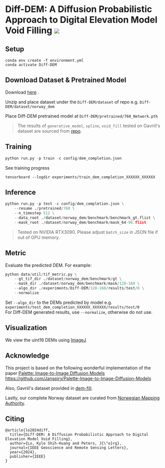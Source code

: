 <h1 align="left">Diff-DEM: A Diffusion Probabilistic Approach to Digital Elevation Model Void Filling <a href="https://ieeexplore.ieee.org/document/10535979"><img  src="https://img.shields.io/badge/IEEE-Paper-<COLOR>.svg"></a> </h1> 

## Setup
```console
conda env create -f environment.yml
conda activate Diff-DEM
```

## Download Dataset \& Pretrained Model
Download [here](https://drive.google.com/drive/folders/1RXlo2fl-TzGtA1WH5xE3TbzNWsHINln5?usp=sharing) .

Unzip and place dataset under the `Diff-DEM/dataset` of repo e.g. `Diff-DEM/dataset/norway_dem`

Place Diff-DEM pretrained model at `Diff-DEM/pretrained/760_Network.pth`

> The results of `generative_model`, `spline`, `void_fill` tested on Gavriil's dataset are sourced from [repo](https://github.com/konstantg/dem-fill).

## Training
```python
python run.py -p train -c config/dem_completion.json
```

See training progress
```
tensorboard --logdir experiments/train_dem_completion_XXXXXX_XXXXXX
```

## Inference

```python
python run.py -p test -c config/dem_completion.json \
    --resume ./pretrained/760 \
    --n_timestep 512 \
    --data_root ./dataset/norway_dem/benchmark/benchmark_gt.flist \
    --mask_root ./dataset/norway_dem/benchmark/mask_64-96.flist
```

> Tested on NVIDIA RTX3090. Please adjust `batch_size` in JSON file if out of GPU memory.

## Metric
Evaluate the predicted DEM.
For example:
```python
python data/util/tif_metric.py \
    --gt_tif_dir ./dataset/norway_dem/benchmark/gt \
    --mask_dir ./dataset/norway_dem/benchmark/mask/128-160 \
    --algo_dir ./experiments/Diff-DEM/128-160/results/test/0 \
    --normalize
```
Set `--algo_dir` to the DEMs predicted by model e.g. `experiments/test_dem_completion_XXXXXX_XXXXXX/results/test/0` \
For Diff-DEM generated results, use `--normalize`, otherwise do not use.

## Visualization
We view the uint16 DEMs using [ImageJ](https://imagej.net/ij/download.html)

## Acknowledge
This project is based on the following wonderful implementation of the paper [Palette: Image-to-Image Diffusion Models](https://arxiv.org/abs/2111.05826) \
https://github.com/Janspiry/Palette-Image-to-Image-Diffusion-Models

Also, Gavriil's dataset provided in [dem-fill](https://github.com/konstantg/dem-fill).

Lastly, our complete Norway dataset are curated from [Norwegian Mapping Authority](https://hoydedata.no/LaserInnsyn2/).

## Citing
```
@article{lo2024diff,
  title={Diff-DEM: A Diffusion Probabilistic Approach to Digital Elevation Model Void Filling},
  author={Lo, Kyle Shih-Huang and Peters, J{\"o}rg},
  journal={IEEE Geoscience and Remote Sensing Letters},
  year={2024},
  publisher={IEEE}
}
```